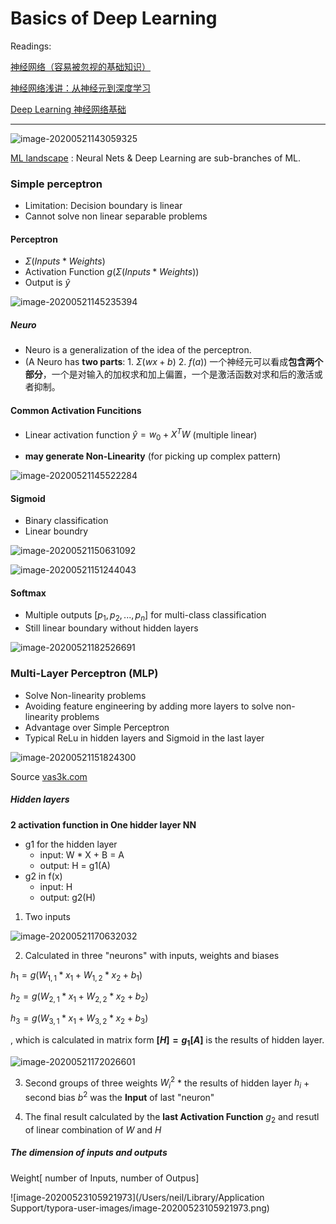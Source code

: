 # Basics of Deep Learning

Readings:

[神经网络（容易被忽视的基础知识）](https://zhuanlan.zhihu.com/p/29633019)

[神经网络浅讲：从神经元到深度学习](https://www.cnblogs.com/subconscious/p/5058741.html)

[Deep Learning 神经网络基础](https://www.cnblogs.com/maybe2030/p/5597716.html)

---



![image-20200521143059325](https://i.loli.net/2020/06/04/xdn2TKfF1IPHV6s.png)

[ML landscape](http://vas3k.com) : Neural Nets & Deep Learning are sub-branches of ML.



### Simple perceptron

* Limitation: Decision boundary is linear
* Cannot solve non linear separable problems

#### Perceptron

* $\Sigma(Inputs * Weights)$
* Activation Function $g(\Sigma(Inputs * Weights))$ 
* Output is $\hat{y}$

![image-20200521145235394](https://i.loli.net/2020/06/04/ZYL8EjDowbyUf7C.png)

##### Neuro

* Neuro is a generalization of the idea of the perceptron.
* (A Neuro has **two parts**: 1. $\Sigma(wx+b)$ 2. $f(a)$) 一个神经元可以看成**包含两个部分**，一个是对输入的加权求和加上偏置，一个是激活函数对求和后的激活或者抑制。

#### Common Activation Funcitions

* Linear activation function $\hat{y}=w_0+X^TW$ (multiple linear)

* **may generate Non-Linearity** (for picking up complex pattern)

![image-20200521145522284](https://i.loli.net/2020/06/04/oMDJZCiztKaFHuR.png)

#### Sigmoid

* Binary classification
* Linear boundry

![image-20200521150631092](https://i.loli.net/2020/06/04/FXAmsaTErVJ69dx.png)

![image-20200521151244043](https://i.loli.net/2020/06/04/JYFbhM7A8sz6xj1.png)



#### Softmax

* Multiple outputs $[p_1, p_2, ..., p_n]$ for multi-class classification
* Still linear boundary without hidden layers

![image-20200521182526691](https://i.loli.net/2020/06/04/3F1sfPrmld6BcoT.png)

### Multi-Layer Perceptron (MLP)

* Solve Non-linearity problems
* Avoiding feature engineering by adding more layers to solve non-linearity problems
* Advantage over Simple Perceptron
* Typical ReLu in hidden layers and Sigmoid in the last layer

![image-20200521151824300](https://i.loli.net/2020/06/04/nKHvOkfxIX5zwZY.png)

Source [vas3k.com](http://vas3k.com)



##### Hidden layers

**2 activation function in One hidder layer NN**

* g1 for the hidden layer
  * input: W * X + B = A
  * output: H = g1(A)
* g2 in f(x)
  * input: H
  * output: g2(H)

1. Two inputs

![image-20200521170632032](https://i.loli.net/2020/06/04/fKlERv1S5nJL26A.png)

2. Calculated in three "neurons" with inputs, weights and biases

$h_1=g(W_{1,1}*x_1+W_{1,2}*x_2+b_1)$

$h_2=g(W_{2,1}*x_1+W_{2,2}*x_2+b_2)$

$h_3=g(W_{3,1}*x_1+W_{3,2}*x_2+b_3)$

, which is calculated in matrix form **$[H]=g_1[A]$** is the results of hidden layer.

![image-20200521172026601](https://i.loli.net/2020/06/04/lg8Zxyknjv9c643.png)

3. Second groups of three weights $W_i^2$ * the results of hidden layer $h_{i}$ + second bias $b^2$ was the **Input** of last "neuron"

4. The final result calculated by the **last Activation Function** $g_2$ and resutl of linear combination of $W$ and $H$



##### The dimension of inputs and outputs

Weight[ number of Inputs, number of Outpus]

![image-20200523105921973](/Users/neil/Library/Application Support/typora-user-images/image-20200523105921973.png)



